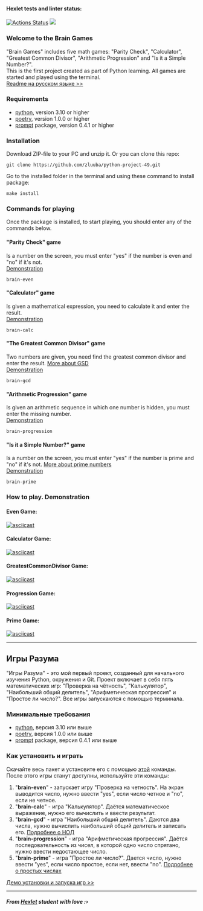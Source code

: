 #### Hexlet tests and linter status:
[![Actions Status](https://github.com/zluuba/python-project-49/workflows/hexlet-check/badge.svg)](https://github.com/zluuba/python-project-49/actions) <a href="https://codeclimate.com/github/zluuba/python-project-49/maintainability"><img src="https://api.codeclimate.com/v1/badges/8f30055514168a104cb1/maintainability" /></a>


### Welcome to the Brain Games
"Brain Games" includes five math games: "Parity Check", "Calculator", "Greatest Common Divisor", "Arithmetic Progression" and "Is it a Simple Number?". <br />
This is the first project created as part of Python learning.
All games are started and played using the terminal. <br />
[Readme на русском языке >>](https://github.com/zluuba/python-project-49#%D0%B8%D0%B3%D1%80%D1%8B-%D1%80%D0%B0%D0%B7%D1%83%D0%BC%D0%B0)

### Requirements
- [python](https://www.python.org/), version 3.10 or higher
- [poetry](https://python-poetry.org/), version 1.0.0 or higher
- [prompt](https://prompt.readthedocs.io/en/latest/) package, version 0.4.1 or higher

### Installation
Download ZIP-file to your PC and unzip it.
Or you can clone this repo:
```ch
git clone https://github.com/zluuba/python-project-49.git
```
Go to the installed folder in the terminal and using these command to install package:
```ch
make install
```

### Commands for playing
Once the package is installed, to start playing, you should enter any of the commands below.

#### **"Parity Check"** game
Is a number on the screen, you must enter "yes" if the number is even and "no" if it's not. <br />
[Demonstration](https://github.com/zluuba/python-project-49#even-game)
```ch
brain-even
```

#### **"Calculator"** game
Is given a mathematical expression, you need to calculate it and enter the result. <br />
[Demonstration](https://github.com/zluuba/python-project-49#calculator-game)
```ch
brain-calc
```

#### **"The Greatest Common Divisor"** game
Two numbers are given, you need find the greatest common divisor and enter the result. [More about GSD](https://en.wikipedia.org/wiki/Greatest_common_divisor) <br />
[Demonstration](https://github.com/zluuba/python-project-49#greatestcommondivisor-game)
```ch
brain-gcd
```

#### **"Arithmetic Progression"** game
Is given an arithmetic sequence in which one number is hidden, you must enter the missing number. <br />
[Demonstration](https://github.com/zluuba/python-project-49#progression-game)
```ch
brain-progression
```

#### **"Is it a Simple Number?"** game
Is a number on the screen, you must enter "yes" if the number is prime and "no" if it's not. [More about prime numbers](https://en.wikipedia.org/wiki/Prime_number) <br />
[Demonstration](https://github.com/zluuba/python-project-49#prime-game)
```ch
brain-prime
```


### How to play. Demonstration

#### Even Game:
[![asciicast](https://asciinema.org/a/h6cIIpEGMbiNajL8XJ02GrOPX.svg)](https://asciinema.org/a/h6cIIpEGMbiNajL8XJ02GrOPX)

#### Calculator Game:
[![asciicast](https://asciinema.org/a/H00VVTCBDKfmdu3LVuOQPEMza.svg)](https://asciinema.org/a/H00VVTCBDKfmdu3LVuOQPEMza)

#### GreatestCommonDivisor Game:
[![asciicast](https://asciinema.org/a/hgcLbeJ0WcWTQIHewflnZrFGQ.svg)](https://asciinema.org/a/hgcLbeJ0WcWTQIHewflnZrFGQ)

#### Progression Game:
[![asciicast](https://asciinema.org/a/PBE94ttXoDZKKZ4EcT5A3vaC7.svg)](https://asciinema.org/a/PBE94ttXoDZKKZ4EcT5A3vaC7)

#### Prime Game:
[![asciicast](https://asciinema.org/a/rELtozb3KeYL1sz5XDkqLyZhv.svg)](https://asciinema.org/a/rELtozb3KeYL1sz5XDkqLyZhv)

<hr>

## Игры Разума
"Игры Разума" - это мой первый проект, созданный для начального изучения Python, окружения и Git. Проект включает в себя пять математических игр: "Проверка на чётность", "Калькулятор", "Наибольший общий делитель", "Арифметическая прогрессия" и "Простое ли число?".
Все игры запускаются с помощью терминала.

### Минимальные требования
- [python](https://www.python.org/), версия 3.10 или выше
- [poetry](https://python-poetry.org/), версия 1.0.0 или выше
- [prompt](https://prompt.readthedocs.io/en/latest/) package, версия 0.4.1 или выше

### Как установить и играть
Скачайте весь пакет и установите его с помощью [этой](https://github.com/zluuba/python-project-49#installation) команды. <br />
После этого игры станут доступны, используйте эти команды:
1. "**brain-even**" - запускает игру "Проверка на четность". На экран выводится число, нужно ввести "yes", если число четное и "no", если не четное.
2. "**brain-calc**" - игра "Калькулятор". Даётся математическое выражение, нужно его вычислить и ввести результат.
3. "**brain-gcd**" - игра "Наибольший общий делитель". Даются два числа, нужно вычислить наибольший общий делитель и записать его. [Подробнее о НОД](https://ru.wikipedia.org/wiki/%D0%9D%D0%B0%D0%B8%D0%B1%D0%BE%D0%BB%D1%8C%D1%88%D0%B8%D0%B9_%D0%BE%D0%B1%D1%89%D0%B8%D0%B9_%D0%B4%D0%B5%D0%BB%D0%B8%D1%82%D0%B5%D0%BB%D1%8C)
4. "**brain-progression**" - игра "Арифметическая прогрессия". Даётся последовательность из чисел, в которой одно число спрятано, нужно ввести недостающее число.
5. "**brain-prime**" - игра "Простое ли число?". Дается число, нужно ввести "yes", если число простое, если нет, ввести "no". [Подробнее о простых числах](https://ru.wikipedia.org/wiki/%D0%9F%D1%80%D0%BE%D1%81%D1%82%D0%BE%D0%B5_%D1%87%D0%B8%D1%81%D0%BB%D0%BE)

[Демо установки и запуска игр >>](https://github.com/zluuba/python-project-49#even-game)

<hr>

##### From [Hexlet](https://hexlet.io/my) student with love :› <br />
